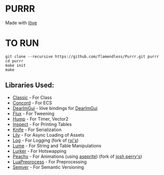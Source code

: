 # PURRR
Made with [löve](https://love2d.org)

# TO RUN

```
git clone --recursive https://github.com/flamendless/Purrr.git purrr
cd purrr
make init
make
```

## Libraries Used:
* [Classic](https://github.com/rxi/classic) - For Class
* [Concord](https://github.com/Tjakka5/Concord) - For ECS
* [DearImGui](https://github.com/MikuAuahDark/love-imgui) - löve bindings for [DearImGui](https://github.com/ocornut/imgui)
* [Flux](https://github.com/rxi/flux) - For Tweening
* [Hump](https://github.com/vrld/hump) - For Timer, Vector2
* [Inspect](http://github.com/kikito/inspect.lua) - For Printing Tables
* [Knife](https://github.com/airstruck/knife) - For Serialization
* [Lily](https://github.com/MikuAuahDark/lily) - For Async Loading of Assets
* [Log](https://github.com/flamendless/log) - For Logging (fork of [rxi's](https://github.com/rxi/log))
* [Lume](https://github.com/rxi/lume) - For String and Table Manipulations
* [Lurker](https://github.com/rxi/lurker) - For Hotswapping
* [Peachy](https://github.com/flamendless/peachy) - For Animations (using [aseprite](https://www.aseprite.org/)) (fork of [josh perry's](https://github.com/josh-perry/peachy))
* [LuaPreprocess](https://github.com/ReFreezed/LuaPreprocess/) - For Preprocessing
* [Semver](https://github.com/kikito/semver.lua) - For Semantic Versioning
